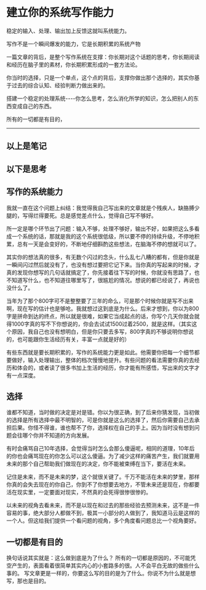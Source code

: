 # 建立你的系统写作能力





稳定的输入、处理、输出加上反馈这就叫系统能力。

写作不是一个瞬间爆发的能力，它是长期积累的系统产物

一篇文章的背后，是整个写作系统在支撑：你长期对这个话题的思考，你长期阅读和经历在脑子里的素材，你长期积累形成的一套方法论。

你当时的选择，只是一个单点，这个点的背后，支撑你做出那个选择的，其实你基于过去的综合认知、经验判断力做出来的。

搭建一个稳定的处理系统----你怎么思考，怎么消化所学的知识，怎么把别人的东西变成自己的东西。

所有的一切都是有目的，


---
## 以上是笔记

以下是思考
---


## 写作的系统能力
我就一直在这个问题上纠结：我觉得我自己写出来的文章就是个残疾人，缺胳膊少腿的，写得烂得要死。总是感觉差点什么，觉得自己写不够好。

所一定是哪个环节出了问题：输入不够，处理不够好，输出不好，如果把这么多看成一个系统的话，那就是我的这个系统很低级，所以要不停的持续升级，不停地积累，总有一天是会变好的，不断地仔细斟酌这些想法，在脑海不停的想就可以了。

其实你的想法真的很多，有无数个闪过的念头，什么乱七八糟的都有，但是你就是一瞬间闪过然后就没有了，也没有想过要把它记下来。当你真的写起来的时候，才真的发现你想写的几句话就搞定了，你先接着往下写的时候，你就没有思路了，也不知道写什么，也不知道往哪里写了，很尴尬的情况。想说的都已经说了，再说也没什么了。

当年为了那个800字可不是整整要了三年的命么，可是那个时候你就是写不出来啊，现在写的估计也是够呛。我就想过这到底是为什么。后来才想到，你以为800字是拼命到达的终点，所以就是很难，如果它当成起点的话，你写个几天你就会就得1000字真的写不下你想说的，你会去试试1500过着2500，就是这样。（其实这个原因，我自己也没有想明白，但是你只要去多写，800字真的不够说明你想说的，也可能跟你生活经历有关，丰富一点就是好的）

有些东西就是要长期积累的，写作的系统能力更是如此。他需要你把每一个细节都要做好，输入处理输出，整体的档次慢慢地提升。有些问题的看法需要你真的去经历和体会的，或者读了很多书加上生活的经历，你才能有所感悟，写出来的文字才有一点深度。





## 选择
谁都不知道，当时做的决定是对是错。你以为很正确，到了后来你猜发现，当初做的选择是所有选择中最不明智的，可是你就是这么的选择了，然后你需要自己去承担后果。你怪不得谁，谁也帮不了你，选择权在自己的手上。因为当时没有想到问题会往哪个你并不知道的方向发展。

有时会痛骂自己10年选择，会觉得当时怎么会那么傻逼呢，相同的道理，10年后的你也会痛骂现在的你怎么可以这么傻逼。为了减少这样的痛苦产生，我们就要用未来的那个自己帮助我们做现在的决定，你不能被束缚在当下，要活在未来。

记住是未来，而不是未来的梦，这个就很关键了。千万不能活在未来的梦里，那样你真的会失去现在的你自己，你到不了你想要去地方，不管未来还是现在，你都要活在现实里，一定要面对现实，不然真的会死得很惨很惨的。

以未来的视角去看未来，而不是以现在和过去的那些经验去预测未来，这不是一件容易的事，绝大部分人都做不到，极其一小部分的人做到了，我知道马云是这样的一个人。但这给我们提供一个看问题的视角，多个角度看问题总比一个视角要好。


## 一切都是有目的
换句话说其实就是：这么做到底是为了什么？
所有的一切都是原因的，不可能凭空产生的，表面看着很简单其实内心的小套路多的很。人不会平白无故的做些什么事的。
写文章更是一样的，你要这么写的目的是为了什么。你说不为什么就是想写，那也是目的。
